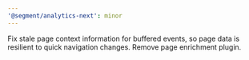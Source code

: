 ```yaml
---
'@segment/analytics-next': minor
---
```


Fix stale page context information for buffered events, so page data is resilient to quick navigation changes. Remove page enrichment plugin.
